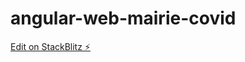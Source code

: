 # angular-web-mairie-covid

[Edit on StackBlitz ⚡️](https://stackblitz.com/edit/angular-web-mairie-covid)